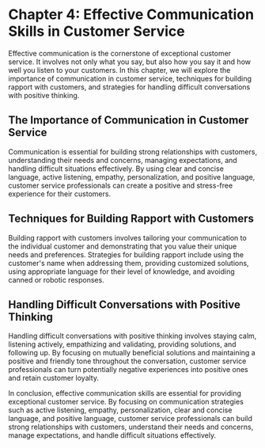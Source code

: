 Chapter 4: Effective Communication Skills in Customer Service
=============================================================

Effective communication is the cornerstone of exceptional customer service. It involves not only what you say, but also how you say it and how well you listen to your customers. In this chapter, we will explore the importance of communication in customer service, techniques for building rapport with customers, and strategies for handling difficult conversations with positive thinking.

The Importance of Communication in Customer Service
---------------------------------------------------

Communication is essential for building strong relationships with customers, understanding their needs and concerns, managing expectations, and handling difficult situations effectively. By using clear and concise language, active listening, empathy, personalization, and positive language, customer service professionals can create a positive and stress-free experience for their customers.

Techniques for Building Rapport with Customers
----------------------------------------------

Building rapport with customers involves tailoring your communication to the individual customer and demonstrating that you value their unique needs and preferences. Strategies for building rapport include using the customer's name when addressing them, providing customized solutions, using appropriate language for their level of knowledge, and avoiding canned or robotic responses.

Handling Difficult Conversations with Positive Thinking
-------------------------------------------------------

Handling difficult conversations with positive thinking involves staying calm, listening actively, empathizing and validating, providing solutions, and following up. By focusing on mutually beneficial solutions and maintaining a positive and friendly tone throughout the conversation, customer service professionals can turn potentially negative experiences into positive ones and retain customer loyalty.

In conclusion, effective communication skills are essential for providing exceptional customer service. By focusing on communication strategies such as active listening, empathy, personalization, clear and concise language, and positive language, customer service professionals can build strong relationships with customers, understand their needs and concerns, manage expectations, and handle difficult situations effectively.

